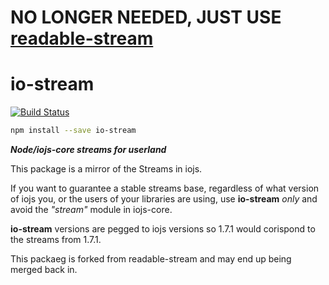 # NO LONGER NEEDED, JUST USE [readable-stream](https://www.npmjs.com/package/readable-stream)

# io-stream

[![Build Status](https://travis-ci.org/calvinmetcalf/io-stream.svg)](https://travis-ci.org/calvinmetcalf/io-stream)

```bash
npm install --save io-stream
```

***Node/iojs-core streams for userland***

This package is a mirror of the Streams in iojs.

If you want to guarantee a stable streams base, regardless of what version of iojs you, or the users of your libraries are using, use **io-stream** *only* and avoid the *"stream"* module in iojs-core.

**io-stream** versions are pegged to iojs versions so 1.7.1 would corispond to the streams from 1.7.1.

This packaeg is forked from readable-stream and may end up being merged back in.
